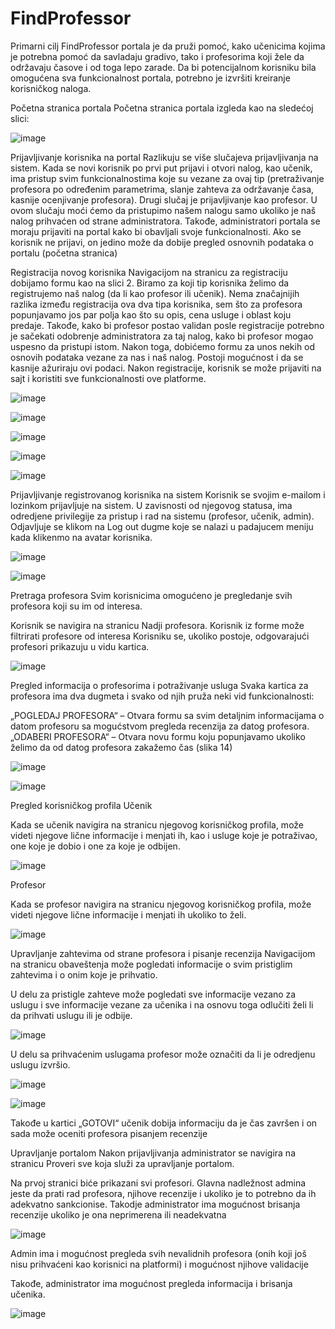 # FindProfessor

Primarni cilj FindProfessor portala je da pruži pomoć, kako učenicima kojima je potrebna pomoć da savladaju gradivo, tako i profesorima koji žele da održavaju časove i od toga lepo zarade. Da bi potencijalnom korisniku bila omogućena sva funkcionalnost portala, potrebno je izvršiti kreiranje korisničkog naloga.

Početna stranica portala
Početna stranica portala izgleda kao na sledećoj slici:

![image](https://github.com/dzxni2312/FindProfessor/assets/96591806/d7c6d63f-e9ec-4bb5-95ca-8ecdba3c2e30)

Prijavljivanje korisnika na portal
Razlikuju se više slučajeva prijavljivanja na sistem. Kada se novi korisnik po prvi put prijavi i otvori nalog, kao učenik, ima pristup svim funkcionalnostima koje su vezane za ovaj tip (pretraživanje profesora po određenim parametrima, slanje zahteva za održavanje časa, kasnije ocenjivanje profesora). Drugi slučaj je prijavljivanje kao profesor. U ovom slučaju moći ćemo da pristupimo našem nalogu samo ukoliko je naš nalog prihvaćen od strane administratora. Takođe, administratori portala se moraju prijaviti na portal kako bi obavljali svoje funkcionalnosti. Ako se korisnik ne prijavi, on jedino može da dobije pregled osnovnih podataka o portalu (početna stranica)

Registracija novog korisnika
Navigacijom na stranicu za registraciju dobijamo formu kao na slici 2.
Biramo za koji tip korisnika želimo da registrujemo naš nalog (da li kao profesor ili učenik). Nema značajnijih razlika između registracija ova dva tipa korisnika, sem što za profesora popunjavamo jos par polja kao što su opis, cena usluge i oblast koju predaje. Takođe, kako bi profesor postao validan posle registracije potrebno je sačekati odobrenje administratora za taj nalog, kako bi profesor mogao uspesno da pristupi istom.
Nakon toga, dobićemo formu za unos nekih od osnovih podataka vezane za nas i naš nalog. Postoji mogućnost i da se kasnije ažuriraju ovi podaci.
Nakon registracije, korisnik se može prijaviti na sajt i koristiti sve funkcionalnosti ove platforme.

![image](https://github.com/dzxni2312/FindProfessor/assets/96591806/320ef195-bbc6-41d3-9ef3-f915cde5bf59)

![image](https://github.com/dzxni2312/FindProfessor/assets/96591806/7a60f25c-ec97-4976-bf21-15fa1e56827e)

![image](https://github.com/dzxni2312/FindProfessor/assets/96591806/1be29489-5a13-4e2c-8e4b-903d96013d57)

![image](https://github.com/dzxni2312/FindProfessor/assets/96591806/63b3e808-cb27-4d1e-ba97-2c766614f164)

![image](https://github.com/dzxni2312/FindProfessor/assets/96591806/fbee79f0-2176-455d-a473-4ce6a40dcc96)


Prijavljivanje registrovanog korisnika na sistem
Korisnik se svojim e-mailom i lozinkom prijavljuje na sistem.
U zavisnosti od njegovog statusa, ima odredjene privilegije za pristup i rad na sistemu (profesor, učenik, admin).
Odjavljuje se klikom na Log out dugme koje se nalazi u padajucem meniju kada klikenmo na avatar korisnika.

![image](https://github.com/dzxni2312/FindProfessor/assets/96591806/07267388-1807-471b-93da-6ceef656c402)

![image](https://github.com/dzxni2312/FindProfessor/assets/96591806/63e15116-4d34-4378-941b-67f84ba7efbb)

Pretraga profesora
Svim korisnicima omogućeno je pregledanje svih profesora koji su im od interesa.

Korisnik se navigira na stranicu Nadji profesora.
Korisnik iz forme može filtrirati profesore od interesa
Korisniku se, ukoliko postoje, odgovarajući profesori prikazuju u vidu kartica.

![image](https://github.com/dzxni2312/FindProfessor/assets/96591806/89205cd6-ec24-4e58-b68f-ed6c59e37819)


Pregled informacija o profesorima i potraživanje usluga
Svaka kartica za profesora ima dva dugmeta i svako od njih pruža neki vid funkcionalnosti:

„POGLEDAJ PROFESORA“ – Otvara formu sa svim detaljnim informacijama o datom profesoru sa mogućstvom pregleda recenzija za datog profesora.
„ODABERI PROFESORA“ – Otvara novu formu koju popunjavamo ukoliko želimo da od datog profesora zakažemo čas (slika 14)

![image](https://github.com/dzxni2312/FindProfessor/assets/96591806/4d266b2f-7f74-4c2a-b4c7-8bcd24487d31)

![image](https://github.com/dzxni2312/FindProfessor/assets/96591806/7ba05017-4ddd-4bad-8df5-a87760a4be3e)


Pregled korisničkog profila
Učenik

Kada se učenik navigira na stranicu njegovog korisničkog profila, može videti njegove lične informacije i menjati ih, kao i usluge koje je potraživao, one koje je dobio i one za koje je odbijen.

![image](https://github.com/dzxni2312/FindProfessor/assets/96591806/c36d63b5-cf02-4218-a3b2-87ebc09e7237)


Profesor

Kada se profesor navigira na stranicu njegovog korisničkog profila, može videti njegove lične informacije i menjati ih ukoliko to želi.

![image](https://github.com/dzxni2312/FindProfessor/assets/96591806/f7d8c5c8-34d1-46bd-a909-e24dfe36bb24)

Upravljanje zahtevima od strane profesora i pisanje recenzija
Navigacijom na stranicu obaveštenja može pogledati informacije o svim pristiglim zahtevima i o onim koje je prihvatio.

U delu za pristigle zahteve može pogledati sve informacije vezano za uslugu i sve informacije vezane za učenika i na osnovu toga odlučiti želi li da prihvati uslugu ili je odbije.

![image](https://github.com/dzxni2312/FindProfessor/assets/96591806/42340417-ec29-4a2a-9a09-197fb592d013)


U delu sa prihvaćenim uslugama profesor može označiti da li je odredjenu uslugu izvršio.

![image](https://github.com/dzxni2312/FindProfessor/assets/96591806/3f7080c5-b435-4dfd-b66e-becc47400f17)

![image](https://github.com/dzxni2312/FindProfessor/assets/96591806/36794473-88d5-42e3-8002-703f80a21493)


Takođe u kartici „GOTOVI“ učenik dobija informaciju da je čas završen i on sada može oceniti profesora pisanjem recenzije

Upravljanje portalom
Nakon prijavljivanja administrator se navigira na stranicu Proveri sve koja služi za upravljanje portalom.

Na prvoj stranici biće prikazani svi profesori. Glavna nadležnost admina jeste da prati rad profesora, njihove recenzije i ukoliko je to potrebno da ih adekvatno sankcionise. Takodje administrator ima mogućnost brisanja recenzije ukoliko je ona neprimerena ili neadekvatna

![image](https://github.com/dzxni2312/FindProfessor/assets/96591806/088f4bee-eb52-47e9-bf2f-b2bb90816302)


Admin ima i mogućnost pregleda svih nevalidnih profesora (onih koji još nisu prihvaćeni kao korisnici na platformi) i mogućnost njihove validacije

Takođe, administrator ima mogućnost pregleda informacija i brisanja učenika.


![image](https://github.com/dzxni2312/FindProfessor/assets/96591806/51833eaa-b73e-47a1-85ac-3cc3b16226d5)
